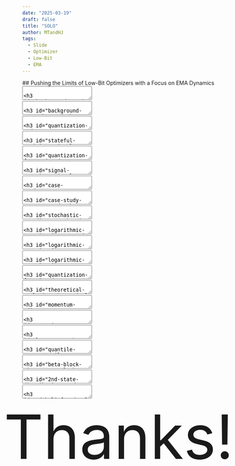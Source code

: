 ```yaml
---
date: "2025-03-19"
draft: false
title: "SOLO"
author: MTandHJ
tags:
  - Slide
  - Optimizer
  - Low-Bit
  - EMA
---
```


<!-- --------------------------------------------------------- -->

<section data-markdown>
## Pushing the Limits of Low-Bit Optimizers with a Focus on EMA Dynamics
</section>

<section data-markdown>
<textarea data-template>

### Background

- 模型大小飞速增加 vs. 硬件价格居高不下

<div class="slide-img">
  <img src="https://raw.githubusercontent.com/MTandHJ/blog_source/master/images/20250312203012.png" alt="Image" style="max-width: 65%; height: auto; margin: 0 auto;">
</div>

- 解决方案: 
  - MoE, LoRA; ZeRO, FSDP; 
  - Network Quantization; <span style="color: red;">Lightweight Optimizers</span>

</textarea>
</section>

<!-- --------------------------------------------------------- -->

<section data-markdown>
<textarea data-template>

### Background
  
- Optimizer States (2x model size):

  $$
  m_{t+1} \leftarrow \beta_1 \cdot m_t + (1 - \beta_1) \cdot g, \\
  v_{t+1} \leftarrow \beta_2 \cdot v_t + (1 - \beta_2) \cdot g^2.
  $$

- DeepSeek-v3 训练框架: $g \overset{\text{BF16}}{\rightarrow} m, v \overset{\text{FP32}}{\rightarrow} \theta$

<div class="slide-img">
  <img src="https://raw.githubusercontent.com/MTandHJ/blog_source/master/images/20250312204230.png" alt="Image" style="max-width: 80%; height: auto;margin: 0 auto;">
</div>

</textarea>
</section>

<!-- --------------------------------------------------------- -->

<section data-markdown>
<textarea data-template>

### Quantization and Dequantization
  
- Quantization:

  $$
  q = Q(x) := \mathop{\text{argmin}} \limits_{k=0}^{2^b - 1} \big|\frac{x}{\textcolor{red}{\Delta}} - \textcolor{red}{\iota_k} \big|.
  $$

<div class="slide-img">
  <img src="https://raw.githubusercontent.com/MTandHJ/blog_source/master/images/20250312205652.png" alt="Image" style="max-width: 80%; height: auto;margin: 0 auto;">
</div>

- Dequantization:

  $$
  \tilde{x} = Q^{\dagger}(q) := \iota_{q} \cdot \Delta.
  $$
</textarea>
</section>

<!-- --------------------------------------------------------- -->

<section data-markdown>
<textarea data-template>

### <u>S</u>tateful <u>O</u>ptimizers in Ultra <u>LO</u>w Bits

- Low-Bitwidth EMA update:

$$
\begin{array}{rl}
  \text{Dequantization:  }  & \tilde{x}_t = Q^{\dagger}(q_t) = \iota_{q_t} \cdot \Delta_t, \\
  \text{EMA update:  } & \hat{x}_{t+1} \leftarrow \beta \cdot \tilde{x}_t + (1 - \beta) \cdot z_{t + 1}, \\
  \text{Quantization:  } & q_{t+1} = Q(\hat{x}_{t+1}).
\end{array}
$$


<div class="slide-ref">
    <div style="width: 100px; height: 1px; background: black; margin-bottom: 5px;"></div>
    <p style="margin: 2px 0;">Dettmers T., et al. 8-bit Optimizers via Block-wise Quantization. ICLR, 2022.</p>
    <p style="margin: 2px 0;">Li B., et al. Memory Efficient Optimizers with 4-bit States. NeurIPS, 2023.</p>
</div>

</textarea>
</section>

<!-- --------------------------------------------------------- -->

<section data-markdown>
<textarea data-template>

### Quantization for Unsigned EMA Update

- *Signal Swamping* (<u>large-to-small number addition</u>)

$$
\text{EMA update:  }  \hat{x}_{t+1} \leftarrow \beta \cdot \tilde{x}_t + \underbrace{\textcolor{red}{(1 - \beta) \cdot z_{t + 1}}}_{\text{very small for } \beta \rightarrow 1}.
$$


<div style="text-align: center; margin-top: 50px; margin-bottom: -80px; padding: 0">
  <img src="https://raw.githubusercontent.com/MTandHJ/blog_source/master/images/20250312211840.png" alt="Image" style="max-width: 70%; height: auto;margin: 0 auto;">
</div>


<div class="slide-ref">
  <div style="width: 100px; height: 1px; background: black; margin-bottom: 5px;"></div>
  <p style="margin: 2px 0;">Higham N. J. The Accuracy of Floating Point Summation. SIAM Journal on Scientific Computing. 1993.</p>
</div>

</textarea>
</section>


<!-- --------------------------------------------------------- -->


<section data-markdown>
<textarea data-template>

### Signal Swamping

- 总结

<div class="slide-img">
  <img src="https://raw.githubusercontent.com/MTandHJ/blog_source/master/images/20250312212039.png" alt="Image" style="max-width: 80%; height: auto;margin: 0 auto;">
</div>

</textarea>
</section>

<!-- --------------------------------------------------------- -->

<section data-markdown>
<textarea data-template>

### Case Study

<div class="slide-cols">

<div class="slide-col-6">

<div class="slide-img">
  <img src="https://raw.githubusercontent.com/MTandHJ/blog_source/master/images/20250312212821.png" alt="Image" style="max-width: 90%; height: auto;margin: 0 auto;">
</div>

</div>

<div class="slide-col-4">

- 一定<span style="color: red">条件</span>下:
  - Linear 下全部不更新
  - DE 下部分更新

- 实际上 $\beta \ge 0.9$ 为<span style="color: red">相当常见的 setting</span>

</div>

</div>

</textarea>
</section>

<!-- --------------------------------------------------------- -->

<section data-markdown>
<textarea data-template>

### Case Study

<div class="slide-cols">

<div class="slide-col-4">

- $X \in \mathbb{R}^{1000}$
- $Z \sim \mathcal{U}[0, 1]$

<span style="color: red;">*X*</span> &nbsp; Fixed $\Delta$

<span style="color: red;">*X*</span> &nbsp; $z \le \Delta$


- 理论收敛至: 0.5

</div>


<div class="slide-col-6">

<div class="slide-img">
  <img src="https://raw.githubusercontent.com/MTandHJ/blog_source/master/images/20250312213810.png" alt="Image" style="max-width: 80%; height: auto;margin: 0 auto;">
</div>

</div>

</div>

</textarea>
</section>

<!-- --------------------------------------------------------- -->

<section data-markdown>
<textarea data-template>

### Stochastic Rounding

- 假设 $\iota_{k-1} \le x / \Delta \le \iota_k$:

  $$
  Q_{sr}(x) :=
  \left \{
      \begin{array}{ll}
          k-1 & w.p. \quad \frac{\iota_k - x / \Delta}{ \iota_k - \iota_{k-1}}, \\
          k & w.p. \quad \frac{x / \Delta - \iota_{k-1}}{ \iota_k - \iota_{k-1}}.
      \end{array}
  \right .
  $$

- High variance:

<div class="slide-img">
  <img src="https://raw.githubusercontent.com/MTandHJ/blog_source/master/images/20250313112908.png" alt="Image" style="max-width: 80%; height: auto;margin: 0 auto;">
</div>

</textarea>
</section>

<!-- --------------------------------------------------------- -->

<section data-markdown>
<textarea data-template>

### Logarithmic Quantization

$$
\begin{array}{ll}
Q(x) 
&=\text{Clip}(\lfloor \log_{\alpha} \frac{x}{\Delta} + \xi \rceil; 0, 2^b - 1) \\
&\approx \mathop{\text{argmin}} \limits_{k=0}^{2^b - 1} \big|\frac{x}{\Delta} \cdot \alpha^\xi - \iota_k \big|,
\end{array}
$$

- 3-bit quantization anchors:

<div class="slide-img">
  <img src="https://raw.githubusercontent.com/MTandHJ/blog_source/master/images/20250313113440.png" alt="Image" style="max-width: 80%; height: auto;margin: 0 auto;">
</div>

</textarea>
</section>

<!-- --------------------------------------------------------- -->

<section data-markdown>
<textarea data-template>

### Logarithmic Quantization

- 2-bit quantization illustration

<div class="slide-img">
  <img src="https://raw.githubusercontent.com/MTandHJ/blog_source/master/images/20250313113535.png" alt="Image" style="max-width: 80%; height: auto;margin: 0 auto;">
</div>

</textarea>
</section>

<!-- --------------------------------------------------------- -->

<section data-markdown>
<textarea data-template>

### Logarithmic Quantization

- Easy to implement

- State Decay Alignment

<div class="slide-img">
  <img src="https://raw.githubusercontent.com/MTandHJ/blog_source/master/images/20250313115306.png" alt="Image" style="max-width: 80%; height: auto;margin: 0 auto;">
</div>

</textarea>
</section>


<section data-markdown>
<textarea data-template>

### Quantization for Signed EMA Update

**X** &nbsp; <span style="color: gray">Singal Swamping</span>

**✓** &nbsp; **Sign representation**

**✓** &nbsp; **Descent direction**

<div class="slide-img">
  <img src="https://raw.githubusercontent.com/MTandHJ/blog_source/master/images/20250314115701.png" alt="Image" style="max-width: 80%; height: auto;margin: 0 auto;">
</div>

</textarea>
</section>

<!-- --------------------------------------------------------- -->

<section data-markdown>
<textarea data-template>

### Theoretical Analysis

<div class="slide-cols">

<div class="slide-col-6">
<div class="slide-img">
  <img src="https://raw.githubusercontent.com/MTandHJ/blog_source/master/images/20250314115959.png" alt="Image" style="max-width: 95%; height: auto;margin: 0 auto;">
</div>
</div>

<div class="slide-col-4">

$\rightarrow$ <span style="color: red">Bits $\downarrow$</span> or <span style="color: red">$\beta \uparrow$ </span>

$\rightarrow$ Quantization errors <span style="color: red">$\uparrow$</span>

$\rightarrow$ gradient variance <span style="color: red"> $\uparrow$ </span>

$\rightarrow$ <span style="color: red"> bad </span> convergence

</div>

</div>


</textarea>
</section>

<!-- --------------------------------------------------------- -->

<section data-markdown>
<textarea data-template>

### Momentum Adjustment

- **方差控制:** 选择 $\beta'$ 满足:

$$
  \underbrace{\frac{\textcolor{gray}{\beta'}}{1 - \textcolor{gray}{\beta'}} r_{\text{median}}(b')}_{\textcolor{gray}{\text{undetermined}}}
  \le \underbrace{\frac{\beta}{1 - \beta} r_{\text{median}}(b)}_{\textcolor{green}{\text{valid setup}}}.
$$

- **查表:** (<u>灰色区域代表了经验可行的参数推荐</u>)

<div class="slide-img">
  <img src="https://raw.githubusercontent.com/MTandHJ/blog_source/master/images/20250314121510.png" alt="Image" style="max-width: 95%; height: auto;margin: 0 auto;">
</div>

</textarea>
</section>

<!-- --------------------------------------------------------- -->

<section data-markdown>
<textarea data-template>

### Experiments

<div class="slide-img">
  <img src="https://raw.githubusercontent.com/MTandHJ/blog_source/master/images/20250417145811.png" alt="Image" style="max-width: 85%; height: auto;margin: 0 auto;">
</div>


</textarea>
</section>

<!-- --------------------------------------------------------- -->

<section data-markdown>
<textarea data-template>

### Loss

- 损失正常收敛

<div class="slide-img">
  <img src="https://raw.githubusercontent.com/MTandHJ/blog_source/master/images/20250319170139.png" alt="Image" style="max-width: 95%; height: auto;margin: 0 auto;">
</div>

</textarea>
</section>

<!-- --------------------------------------------------------- -->

<section data-markdown>
<textarea data-template>

### Quantile $x_p$

- 基本上 $p \in [0.05, 0.3]$ 都有不错的性能

<div class="slide-img">
  <img src="https://raw.githubusercontent.com/MTandHJ/blog_source/master/images/20250319170604.png" alt="Image" style="max-width: 55%; height: auto;margin: 0 auto;">
</div>

</textarea>
</section>

<!-- --------------------------------------------------------- -->

<section data-markdown>
<textarea data-template>

### Beta, Block size

- 损失正常收敛

<div class="slide-img">
  <img src="https://raw.githubusercontent.com/MTandHJ/blog_source/master/images/20250407200935.png" alt="Image" style="max-width: 95%; height: auto;margin: 0 auto;">
</div>

</textarea>
</section>

<!-- --------------------------------------------------------- -->

<section data-markdown>
<textarea data-template>

### 2nd State Distribution

<div class="slide-img">
  <img src="https://raw.githubusercontent.com/MTandHJ/blog_source/master/images/20250407201114.png" alt="Image" style="max-width: 80%; height: auto;margin: 0 auto;">
</div>

</textarea>
</section>

<!-- --------------------------------------------------------- -->

<section data-markdown>
<textarea data-template>

### AdaBelief

<div class="slide-img">
  <img src="https://raw.githubusercontent.com/MTandHJ/blog_source/master/images/20250407202155.png" alt="Image" style="max-width: 80%; height: auto;margin: 0 auto;">
</div>

</textarea>
</section>

<!-- --------------------------------------------------------- -->

<section>


<div style="
  display: flex;
  justify-content: center;
  align-items: center;
  height: 40%;
  font-size: 10rem;
">
  Thanks!
</div>

</section>

<!-- --------------------------------------------------------- -->